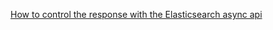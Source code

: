 [How to control the response with the Elasticsearch async api](https://stackoverflow.com/questions/60403460/how-to-control-the-response-with-the-elasticsearch-async-api)


